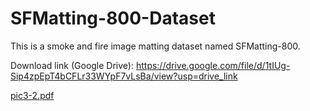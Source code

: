 # SFMatting-800-Dataset
This is a smoke and fire image matting dataset named SFMatting-800.

Download link (Google Drive): https://drive.google.com/file/d/1tIUg-Sip4zpEpT4bCFLr33WYpF7vLsBa/view?usp=drive_link

[pic3-2.pdf](https://github.com/user-attachments/files/20482304/pic3-2.pdf)

